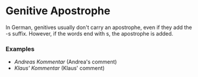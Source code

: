 # Genitive Apostrophe
In German, genitives usually don't carry an apostrophe, even if they add the -s suffix. However, if the words end with s, the apostrophe is added.

### Examples
* *Andreas Kommentar* (Andrea's comment)
* *Klaus' Kommentar* (Klaus' comment)
